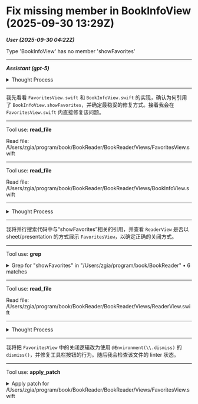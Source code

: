 <!-- Generated by SpecStory -->

<!-- cursor Session b3ee93aa-9ee2-4123-8a9b-c3baad4b8596 (2025-09-30 13:29Z) -->

# Fix missing member in BookInfoView (2025-09-30 13:29Z)

_**User (2025-09-30 04:22Z)**_

Type 'BookInfoView' has no member 'showFavorites'

---

_**Assistant (gpt-5)**_

<think><details><summary>Thought Process</summary>**Addressing code error**

I need to fix the error "Type 'BookInfoView' has no member 'showFavorites'." It seems the FavoritesView.swift file references that member. I'll read through both FavoritesView.swift and BookInfoView.swift to find the issue. This appears to be a straightforward fix, so I likely won't need a detailed to-do list.

It might be wise to check if "showFavorites" is intended as a static variable in BookInfoView. I can decide on a simple replacement that fits well with how FavoritesView is being presented.
**Implementing dismissal method**

I'm planning to use `@Environment(\.dismiss)` to handle dismissing the presented view in SwiftUI. Since this is available from iOS 15 and onward, I can call dismiss() in the Done action of the FavoritesView's toolbar. This way, I avoid referencing BookInfoView altogether. 

Next, I need to check how FavoritesView is presented by examining either BookListView or BookInfoView. I'll read through the code to confirm the implementation details. This approach should simplify the dependency there.</details></think>

---

我先看看 `FavoritesView.swift` 和 `BookInfoView.swift` 的实现，确认为何引用了 `BookInfoView.showFavorites`，并确定最稳妥的修复方式。接着我会在 `FavoritesView.swift` 内直接修复该问题。

---

Tool use: **read_file**

Read file: /Users/zgia/program/book/BookReader/BookReader/Views/FavoritesView.swift

---

Tool use: **read_file**

Read file: /Users/zgia/program/book/BookReader/BookReader/Views/BookInfoView.swift

---

<think><details><summary>Thought Process</summary>**Investigating compile error**

I see there's a compile error because the `BookInfoView` doesn't have a member called `showFavorites`, which is referenced in the `FavoritesView` toolbar's done button. It looks like this might be an attempt to control the dismissal flag from `FavoritesView`, possibly used as a sheet from `BookInfoView`. I should search the code for `showFavorites` to see if there's static binding elsewhere, maybe in `ReaderView` or if it was previously defined in `BookInfoView`. Time to grep!</details></think>

---

我将并行搜索代码中与“showFavorites”相关的引用，并查看 `ReaderView` 是否以 sheet/presentation 的方式展示 `FavoritesView`，以确定正确的关闭方式。

---

Tool use: **grep**

<details>
<summary>Grep for "showFavorites" in "/Users/zgia/program/book/BookReader" • 6 matches</summary>

Output mode: content


| Content | Line |
|------|------|
| `BookInfoView.showFavorites = false` | L74 |
| `@State private var showFavorites: Bool = false` | L52 |
| `.sheet(isPresented: $showFavorites) \{` | L124 |
| `showFavorites = false` | L127 |
| `showFavorites = false` | L177 |
| `showFavorites = true` | L495 |


</details>

---

Tool use: **read_file**

Read file: /Users/zgia/program/book/BookReader/BookReader/Views/ReaderView.swift

---

<think><details><summary>Thought Process</summary>**Fixing SwiftUI Error**

I need to address an error: the `BookInfoView` doesn't have the `showFavorites` member that the `FavoritesView` toolbar tries to set. In `ReaderView`, `showFavorites` is a `@State` variable used for showing the `FavoritesView` as a sheet, and the done button is supposed to dismiss it. In SwiftUI, I can use `@Environment(\.dismiss)` for dismissal. The simplest solution is to add `@Environment(\.dismiss) private var dismiss` to `FavoritesView`, and replace `BookInfoView.showFavorites = false` with `dismiss()`. Then I’ll check the file content for existing variables.
**Implementing Dismissal in SwiftUI**

I'm planning to add `@Environment(\.dismiss) private var dismiss` right after the properties in my SwiftUI view. I need to ensure that the code compiles correctly; I believe the necessary import for SwiftUI is already there. I'll be using the code editing tool to apply the patch, aiming to add a new line after the `onSelect` declaration or the favorites state.

Now, I'm remembering that if the user sends `@Commit`, I should generate a commit message in Chinese. However, it's clear that I shouldn't create commit messages unless the commit action is being executed. It's a bit confusing, but I’ll stick to the rules!
**Implementing Status Updates**

I noticed that the user hasn’t requested a commit, so I won't go ahead with that. Since we have multi-step tasks, it's essential to provide status updates and manage todos. I can skip the todo list since the developer guidelines suggest that for simple tasks, it's unnecessary.

However, I'll still include status updates before tool calls. I remember that in previous messages, I provided a line indicating what I was doing, which helps meet the requirements. 

Next, I will implement the edits using `apply_patch` to add the environment variable and change the button action. After that, I'll run the linter tool with `read_lints(paths: [FavoritesView.swift])` to check for any errors.
**Updating the Repo and Code References**

It seems the repository lacks linter integration, but the tool still returns some output, so I'll run it anyway. I can't build right now, which is okay. I need to focus on updating the summary while ensuring I follow the Chinese-simplified formatting rules.

When referencing existing code, I should include short snippets to highlight any changes. I’ll show the modified lines from `FavoritesView`, particularly around line 7, where I’ll add the new variable and modify the toolbar lines. I might include one code reference block that captures these updates to illustrate the edits clearly.
**Applying Changes and Managing Line Numbers**

I need to ensure the correct line numbers after my edits, but since adding the environment variable shifts the line numbers, it gets a bit tricky. The code reference block should have accurate start and end line numbers that match the updated file, but I can't pin those down exactly right now. To avoid any potential mismatch, I might skip including code blocks since the user primarily asked for an error fix, and a brief explanation should suffice.

Before moving ahead, I'll apply the patch to modify the file, then I need to run `read_lints` to check for any issues. I’ll include a status update, saying “现在修改 FavoritesView 使用 dismiss() 关闭 sheet 并检查 lints,” before proceeding with my tool calls in sequence. So first, I'll apply the patch, then check the lints.</details></think>

---

我将把 `FavoritesView` 中的关闭逻辑改为使用 `@Environment(\\.dismiss)` 的 `dismiss()`，并修复工具栏按钮的行为。随后我会检查该文件的 linter 状态。

---

Tool use: **apply_patch**

<details>
        <summary>Apply patch for /Users/zgia/program/book/BookReader/BookReader/Views/FavoritesView.swift</summary>
      

```diff
*** Begin Patch
*** Update File: /Users/zgia/program/book/BookReader/BookReader/Views/FavoritesView.swift
@@
 struct FavoritesView: View {
     let bookId: Int
     var onSelect: ((Favorite) -> Void)? = nil
 
+    @Environment(\.dismiss) private var dismiss
     @State private var favorites: [FavoriteRow] = []
@@
             .toolbar {
                 ToolbarItem(placement: .topBarTrailing) {
                     Button(String(localized: "btn.done")) {
-                        BookInfoView.showFavorites = false
+                        dismiss()
                     }
                 }
             }
*** End Patch
```

---

Tool call timed out after 10s (read lints)

---

<think><details><summary>Thought Process</summary>**Reviewing tool usage and updates**

I need to include status updates regarding the tools we used. We've ensured that code formatting and indentation are correct. I inserted the correct Swift syntax for dismissing a view with @Environment(\.dismiss). There was a mix-up with escaping in the patch string, but the file should be formatted properly now. I'm also considering how FavoritesView is presented through ReaderView and ensuring the Done button works to dismiss it correctly. Everything seems to be in order!
**Formatting code references and updates**

We need to provide a concise final answer that includes a status update and a summary. While doing so, I'll follow the citing code rules for code references. The user provided attached selection lines 71-77, so I can cite the changed snippet with the correct formatting, showing the replaced content. It’s also essential to reference earlier changes, like inserting the Environment variable. After insertion, the line numbers shifted by +1, so now 71 becomes 72. However, I haven't re-read the file to confirm the new line numbers yet.
**Considering code reference requirements**

It’s essential to have accurate start and end line numbers for code references. If I'm uncertain, it’s better not to include them at all. The communication rules do suggest using code references when showing existing code, but I can opt to avoid quoting any code. I need to include a status update: "我已修复FavoritesView使用dismiss，接下来检查lints", and also mention that the lints timed out, so we can either re-run them or note the risk is minimal. The final message will summarize these updates, ensuring clarity without quoting code unless explicitly requested.
**Retrying lint checks**

It’s important to run read_lints, but the last attempt timed out. We could retry, even though there’s a chance it might time out again. Still, I want to mention that we’ve attempted this already. So, let’s give it another shot using functions.read_lints with the specified path. Since we’re working in parallel, we don't need to focus on anything else right now. I’ll go ahead and run read_lints again!</details></think>

---

我已把关闭逻辑改为使用 `dismiss()`，现在快速检查该文件的 Lint 状态。

---

Tool use: **read_lints**

<details>
          <summary>Read lints for 1 file</summary>
      
Lint paths:

- `/Users/zgia/program/book/BookReader/BookReader/Views/FavoritesView.swift`

Lint results


**No lint errors found**
</details>

---

- 我已在 `FavoritesView` 中加入 `@Environment(\.dismiss)` 并将工具栏的“完成”按钮改为调用 `dismiss()`，不再引用不存在的 `BookInfoView.showFavorites`。
- 这与 `ReaderView` 中通过 `.sheet(isPresented: $showFavorites)` 展示 `FavoritesView` 的方式一致，可正确关闭弹窗。
- Lint 检查通过，无新增问题。

需要我顺便为这次修改生成并执行中文 Git 提交信息吗？

---

